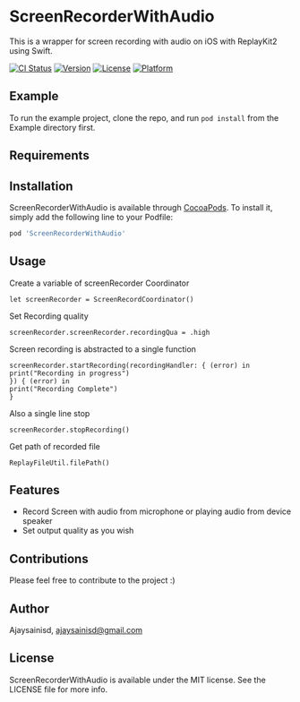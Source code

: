 # ScreenRecorderWithAudio

This is a wrapper for screen recording with audio on iOS with ReplayKit2 using Swift. 
</br>

[![CI Status](https://img.shields.io/travis/Ajaysainisd/ScreenRecorderWithAudio.svg?style=flat)](https://travis-ci.org/Ajaysainisd/ScreenRecorderWithAudio)
[![Version](https://img.shields.io/cocoapods/v/ScreenRecorderWithAudio.svg?style=flat)](https://cocoapods.org/pods/ScreenRecorderWithAudio)
[![License](https://img.shields.io/cocoapods/l/ScreenRecorderWithAudio.svg?style=flat)](https://cocoapods.org/pods/ScreenRecorderWithAudio)
[![Platform](https://img.shields.io/cocoapods/p/ScreenRecorderWithAudio.svg?style=flat)](https://cocoapods.org/pods/ScreenRecorderWithAudio)

## Example

To run the example project, clone the repo, and run `pod install` from the Example directory first.

## Requirements

## Installation

ScreenRecorderWithAudio is available through [CocoaPods](https://cocoapods.org). To install
it, simply add the following line to your Podfile:

```ruby
pod 'ScreenRecorderWithAudio'
```

## Usage

Create a variable of screenRecorder Coordinator

```
let screenRecorder = ScreenRecordCoordinator()
```

Set Recording quality

```
screenRecorder.screenRecorder.recordingQua = .high
```

Screen recording is abstracted to a single function 

```
screenRecorder.startRecording(recordingHandler: { (error) in
print("Recording in progress")
}) { (error) in
print("Recording Complete")
}
```

Also a single line stop 

```
screenRecorder.stopRecording()
```

Get path of recorded file

```
ReplayFileUtil.filePath()
```


## Features

* Record Screen with audio from microphone or playing audio from device speaker
* Set output quality as you wish


## Contributions

Please feel free to contribute to the project :) 


## Author

Ajaysainisd, ajaysainisd@gmail.com

## License

ScreenRecorderWithAudio is available under the MIT license. See the LICENSE file for more info.
